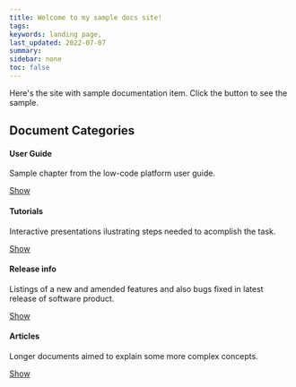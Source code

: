 ```yaml
---
title: Welcome to my sample docs site!
tags: 
keywords: landing page,
last_updated: 2022-07-07
summary:
sidebar: none
toc: false
---
```


Here's the site with sample documentation item. Click the button to see the sample.

<div class="row">
         <div class="col-lg-12">
             <h2 class="page-header">Document Categories</h2>
         </div>
         <div class="col-md-3 col-sm-6">
             <div class="panel panel-default text-center">
                 <div class="panel-heading">
                     <span class="fa-stack fa-5x">
                           <i class="fa fa-circle fa-stack-2x text-primary"></i>
                           <i class="fa fa-tree fa-stack-1x fa-inverse"></i>
                     </span>
                 </div>
                 <div class="panel-body">
                     <h4>User Guide</h4>
                     <p>Sample chapter from the low-code platform user guide.</p>
                     <a href=" {{"/sample1" | relative_url }}" class="btn btn-primary">Show</a>
                 </div>
             </div>
         </div>
         <div class="col-md-3 col-sm-6">
             <div class="panel panel-default text-center">
                 <div class="panel-heading">
                     <span class="fa-stack fa-5x">
                           <i class="fa fa-circle fa-stack-2x text-primary"></i>
                           <i class="fa fa-car fa-stack-1x fa-inverse"></i>
                     </span>
                 </div>
                 <div class="panel-body">
                     <h4>Tutorials</h4>
                     <p>Interactive presentations ilustrating steps needed to acomplish the task.</p>
                     <a href=" {{"/sample2" | relative_url }}" class="btn btn-primary">Show</a>
                 </div>
             </div>
         </div>
         <div class="col-md-3 col-sm-6">
             <div class="panel panel-default text-center">
                 <div class="panel-heading">
                     <span class="fa-stack fa-5x">
                           <i class="fa fa-circle fa-stack-2x text-primary"></i>
                           <i class="fa fa-support fa-stack-1x fa-inverse"></i>
                     </span>
                 </div>
                 <div class="panel-body">
                     <h4>Release info</h4>
                     <p>Listings of a new and amended features and also bugs fixed in latest release of software product.</p>
                     <a href=" {{"/sample3" | relative_url }}" class="btn btn-primary">Show</a>
                 </div>
             </div>
         </div>
         <div class="col-md-3 col-sm-6">
             <div class="panel panel-default text-center">
                 <div class="panel-heading">
                     <span class="fa-stack fa-5x">
                           <i class="fa fa-circle fa-stack-2x text-primary"></i>
                           <i class="fa fa-database fa-stack-1x fa-inverse"></i>
                     </span>
                 </div>
                 <div class="panel-body">
                     <h4>Articles</h4>
                     <p>Longer documents aimed to explain some more complex concepts.</p>
                     <a href=" {{ "/sample4" | relative_url }}" class="btn btn-primary">Show</a>
                 </div>
             </div>
         </div>
</div>

